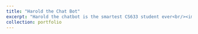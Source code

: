 ```yaml
---
title: "Harold the Chat Bot"
excerpt: "Harold the chatbot is the smartest CS633 student ever<br/><img src='files/site.png'>"
collection: portfolio
---
```


